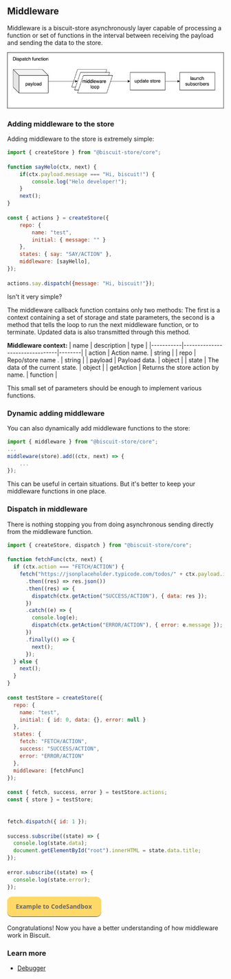 ## Middleware
Middleware is a biscuit-store asynchronously layer capable of processing a function or set of functions in the interval between receiving the payload and sending the data to the store.

![N|Solid](../../docs/assets/middleware.png)

### Adding middleware to the store
Adding middleware to the store is extremely simple:
```javascript
import { createStore } from "@biscuit-store/core";

function sayHelo(ctx, next) {
    if(ctx.payload.message === "Hi, biscuit!") {
        console.log("Helo developer!");
    }
    next();
}

const { actions } = createStore({
    repo: {
        name: "test",
        initial: { message: "" }
    },
    states: { say: "SAY/ACTION" }, 
    middleware: [sayHello],
});

actions.say.dispatch({message: "Hi, biscuit!"});
```
Isn't it very simple?

The middleware callback function contains only two methods: The first is a context containing a set of storage and state parameters, the second is a method that tells the loop to run the next middleware function, or to terminate. Updated data is also transmitted through this method.

**Middleware context:**
| name      | description                    | type   |
|-----------|--------------------------------|--------|
| action    | Action name.                   | string |
| repo      | Repo/store name .              | string |
| payload   | Payload data.                  | object |
| state     | The data of the current state. | object |
| getAction | Returns the store action by name. | function |

This small set of parameters should be enough to implement various functions.

### Dynamic adding middleware
You can also dynamically add middleware functions to the store:
```javascript
import { middleware } from "@biscuit-store/core";
...
middleware(store).add((ctx, next) => {
    ...
});
```
This can be useful in certain situations. But it's better to keep your middleware functions in one place.

### Dispatch in middleware
There is nothing stopping you from doing asynchronous sending directly from the middleware function.
```javascript
import { createStore, dispatch } from "@biscuit-store/core";

function fetchFunc(ctx, next) {
  if (ctx.action === "FETCH/ACTION") {
    fetch("https://jsonplaceholder.typicode.com/todos/" + ctx.payload.id)
      .then((res) => res.json())
      .then((res) => {
        dispatch(ctx.getAction("SUCCESS/ACTION"), { data: res });
      })
      .catch((e) => {
        console.log(e);
        dispatch(ctx.getAction("ERROR/ACTION"), { error: e.message });
      })
      .finally(() => {
        next();
      });
  } else {
    next();
  }
}

const testStore = createStore({
  repo: {
    name: "test",
    initial: { id: 0, data: {}, error: null }
  },
  states: {
    fetch: "FETCH/ACTION",
    success: "SUCCESS/ACTION",
    error: "ERROR/ACTION"
  },
  middleware: [fetchFunc]
});

const { fetch, success, error } = testStore.actions;
const { store } = testStore;


fetch.dispatch({ id: 1 });

success.subscribe((state) => {
  console.log(state.data);
  document.getElementById("root").innerHTML = state.data.title;
});

error.subscribe((state) => {
  console.log(state.error);
});

```
[![N|Solid](../assets/exemple-button.png)](https://codesandbox.io/s/immutable-frost-x47yf?file=/src/store/counter/index.js:91-430)

Congratulations! Now you have a better understanding of how middleware work in Biscuit.

### Learn more
 - [Debugger](./DEBUGGER.md)